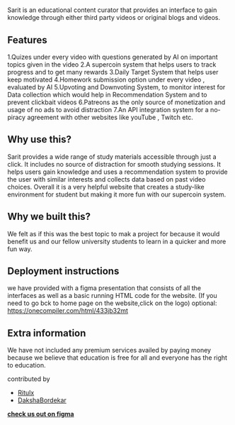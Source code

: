 # <Sarit>

Sarit is an educational content curator that provides an interface to gain knowledge through either third party videos or original blogs and videos.

## Features

1.Quizes under every video with questions generated by AI on important topics given in the video
2.A supercoin system that helps users to track progress and to get many rewards
3.Daily Target System that helps user keep motivated
4.Homework submission option under every video , evaluated by AI
5.Upvoting and Downvoting System, to monitor interest for Data collection which would help in Recommendation System and to 
  prevent clickbait videos
6.Patreons as the only source of monetization and usage of no ads to avoid distraction
7.An API integration system for a no-piracy agreement with other websites like youTube , Twitch etc.

## Why use this?

Sarit provides a wide range of study materials accessible through just a click. It includes no source of distraction for smooth studying sessions. It helps users gain knowledge and uses a recommendation system to provide the user with similar interests and collects data based on past video choices. Overall it is a very helpful website that creates a study-like environment for student but making it more fun with our supercoin system.

## Why we built this?

We felt as if this was the best topic to mak a project for because it would benefit us and our fellow university students to learn in a quicker and more fun way.

## Deployment instructions

we have provided with a figma presentation that consists of all the interfaces as well as a basic running HTML code for the website. 
(If you need to go bck to home page on the website,click on the logo)
optional: https://onecompiler.com/html/433jb32mt

## Extra information 

We have not included any premium services availed by paying money because we believe that education is free for all and everyone has the right to education.

contributed by
- [Ritulx](https://github.com/Ritulx)
- [DakshaBordekar](https://github.com/DakshaBordekar)

**[check us out on figma](https://www.figma.com/proto/4rzVBLKjXmRhBDZIZ2CpDw/Sarit?node-id=89-13&t=sHPgfzi5hW0QzbGT-0&scaling=scale-down&content-scaling=fixed&page-id=0%3A1&starting-point-node-id=89%3A13&show-proto-sidebar=1)**